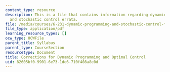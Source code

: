 ```yaml
---
content_type: resource
description: This is a file that contains information regarding dynamic programming
  and stochastic control errata.
file: /media/courses/6-231-dynamic-programming-and-stochastic-control-fall-2015/82605bf099016e731de6710f408a8e0d_MIT6_231F15_errata.pdf
file_type: application/pdf
learning_resource_types: []
ocw_type: OCWFile
parent_title: Syllabus
parent_type: CourseSection
resourcetype: Document
title: Corrections for Dynamic Programming and Optimal Control
uid: 82605bf0-9901-6e73-1de6-710f408a8e0d
---
```

